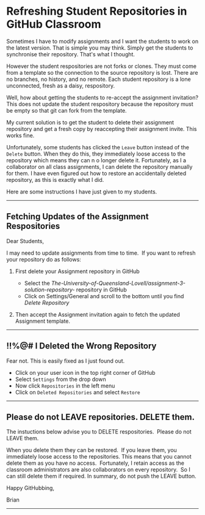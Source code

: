 # Refreshing Student Repositories in GitHub Classroom

Sometimes I have to modify assignments and I want the students to work on the latest version. That is simple you may think.  Simply get the students to synchronise their repository.  That's what I thought. 

However the student respositories are not forks or clones.  They must come from a template so the connection to the source repository is lost.  There are no branches, no history, and no remote. Each student repository is a lone unconnected, fresh as a daisy, respository.

Well, how about getting the students to re-accept the assignment invitation?  This does not update the student respository because the repository must be empty so that git can fork from the template.  

My current solution is to get the student to delete their assignment repository and get a fresh copy by reaccepting their assignment invite. This works fine. 

Unfortunately, some students has clicked the `Leave` button instead of the `Delete` button.  When they do this, they immediately loose access to the repository which means they can n o longer delete it. Fortunately, as I a collaborator on all class assignments, I can delete the repository manually for them.  I have even figured out how to restore an accidentally deleted repository, as this is exactly what I did.

Here are some instructions I have just given to my students. 

---

## Fetching Updates of the Assignment Respositories

Dear Students,

I may need to update assignments from time to time.  If you want to refresh your repository do as follows:


1. First delete your Assignment repository in GitHub
    - Select the *The-University-of-Queensland-Lovell/assignment-3-solution-repository-<yourGitHubName>* repository in GitHub
    - Click on Settings/General and scroll to the bottom until you find *Delete Repository*


1. Then accept the Assignment invitation again to fetch the updated Assignment template.

---

## !!%@# I Deleted the Wrong Repository


Fear not. This is easily fixed as I just found out.


- Click on your user icon in the top right corner of GitHub
- Select `Settings` from the drop down
- Now click `Repositories` in the left menu
- Click on `Deleted Repositories` and select `Restore`

---

## Please do not LEAVE repositories. DELETE them.
The instuctions below advise you to DELETE respositories.  Please do not LEAVE them. 

When you delete them they can be restored.  If you leave them, you immediately loose access to the repositories. This means that you cannot delete them as you have no access.  Fortunately, I retain access as the classroom administrators are also collaborators on every repository.  So I can still delete them if required. In summary, do not push the LEAVE button.

Happy GitHubbing,

Brian

---